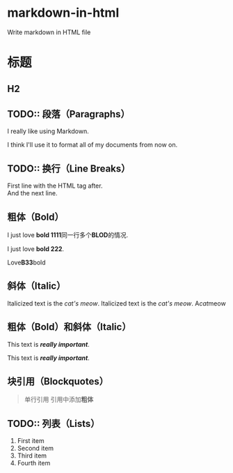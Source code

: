 # markdown-in-html
Write markdown in HTML file

# 标题

## H2

## TODO:: 段落（Paragraphs）

I really like using Markdown.

I think I'll use it to format all of my documents from now on.

## TODO:: 换行（Line Breaks）

First line with the HTML tag after.<br>
And the next line.


## 粗体（Bold）

I just love **bold 1111**同一行多个**BLOD**的情况.

I just love __bold 222__.

Love**B33**bold

## 斜体（Italic）

Italicized text is the *cat's meow*.
Italicized text is the _cat's meow_.
A*cat*meow

## 粗体（Bold）和斜体（Italic）

This text is ***really important***.

This text is ___really important___.

## 块引用（Blockquotes）

> 单行引用
> 引用中添加**粗体**
## TODO:: 列表（Lists）

1. First item
2. Second item
3. Third item
4. Fourth item